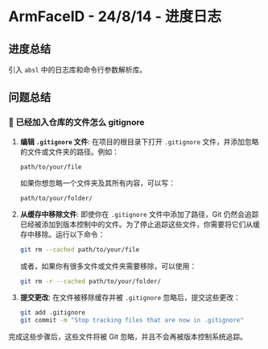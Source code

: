 # ArmFaceID - 24/8/14 - 进度日志

## 进度总结
引入 `absl` 中的日志库和命令行参数解析库。

## 问题总结

### 🤖 已经加入仓库的文件怎么 gitignore

1. **编辑 `.gitignore` 文件**: 在项目的根目录下打开 `.gitignore` 文件，并添加忽略的文件或文件夹的路径。例如：
   ```plaintext
   path/to/your/file
   ```
   如果你想忽略一个文件夹及其所有内容，可以写：
   ```plaintext
   path/to/your/folder/
   ```

2. **从缓存中移除文件**: 即使你在 `.gitignore` 文件中添加了路径，Git 仍然会追踪已经被添加到版本控制中的文件。为了停止追踪这些文件，你需要将它们从缓存中移除。运行以下命令：
   ```bash
   git rm --cached path/to/your/file
   ```
   或者，如果你有很多文件或文件夹需要移除，可以使用：
   ```bash
   git rm -r --cached path/to/your/folder/
   ```

3. **提交更改**: 在文件被移除缓存并被 `.gitignore` 忽略后，提交这些更改：
   ```bash
   git add .gitignore
   git commit -m "Stop tracking files that are now in .gitignore"
   ```
完成这些步骤后，这些文件将被 Git 忽略，并且不会再被版本控制系统追踪。


